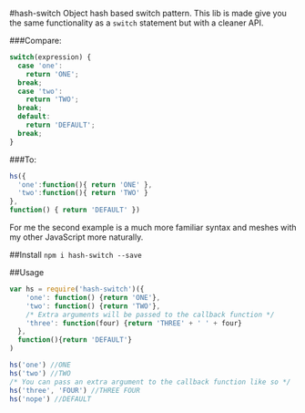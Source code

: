 #hash-switch
Object hash based switch pattern.
This lib is made give you the same functionality as a `switch` statement but with a cleaner API.

###Compare:
```js
switch(expression) {
  case 'one':
    return 'ONE';
  break;
  case 'two':
    return 'TWO';
  break;
  default:
    return 'DEFAULT';
  break;
}
```

###To:
```js
hs({
  'one':function(){ return 'ONE' },
  'two':function(){ return 'TWO' }
},
function() { return 'DEFAULT' })
```
For me the second example is a much more familiar syntax and meshes with my other JavaScript more naturally.

##Install
`npm i hash-switch --save`

##Usage
```js
var hs = require('hash-switch')({
    'one': function() {return 'ONE'},
    'two': function() {return 'TWO'},
    /* Extra arguments will be passed to the callback function */
    'three': function(four) {return 'THREE' + ' ' + four}
  },
  function(){return 'DEFAULT'}
)

hs('one') //ONE
hs('two') //TWO
/* You can pass an extra argument to the callback function like so */
hs('three', 'FOUR') //THREE FOUR
hs('nope') //DEFAULT
```
